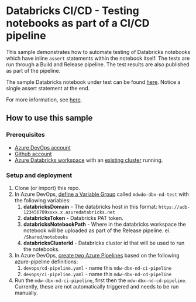 # Databricks CI/CD - Testing notebooks as part of a CI/CD pipeline

This sample demonstrates how to automate testing of Databricks notebooks which have inline `assert` statements within the notebook itself. The tests are run through a Build and Release pipeline. The test results are also published as part of the pipeline.

The sample Databricks notebook under test can be found [here](./notebooks/main_notebook.py). Notice a single assert statement at the end.

For more information, see [here](https://docs.microsoft.com/en-us/azure/databricks/dev-tools/ci-cd/ci-cd-azure-devops#run-integration-tests-from-an-azure-databricks-notebook).

## How to use this sample

### Prerequisites

- [Azure DevOps account](https://azure.microsoft.com/en-au/services/devops/)
- [Github account](https://github.com/)
- [Azure Databricks workspace](https://azure.microsoft.com/en-au/services/databricks/) with an [existing cluster](https://docs.microsoft.com/en-us/azure/databricks/clusters/create) running.

### Setup and deployment

1. Clone (or import) this repo.
1. In Azure DevOps, [define a Variable Group](https://docs.microsoft.com/en-us/azure/devops/pipelines/library/variable-groups?view=azure-devops&tabs=yaml) called `mdwdo-dbx-nd-test` with the following variables:
    1. **databricksDomain** - The databricks host in this format: `https://adb-123456789xxxx.x.azuredatabricks.net`
    1. **databricksToken** - Databricks PAT token.
    1. **databricksNotebookPath** - Where in the databricks workspace the notebook will be uploaded as part of the Release pipeline. ei. `/Shared/notebooks`
    1. **databricksClusterId** - Databricks cluster id that will be used to run the notebooks.
1. In Azure DevOps, [create two Azure Pipelines](https://docs.microsoft.com/en-us/azure/devops/pipelines/create-first-pipeline?view=azure-devops&tabs=java%2Ctfs-2018-2%2Cbrowser) based on the following azure-pipeline definitions:
    1. `devops/cd-pipeline.yaml` - name this `mdw-dbx-nd-ci-pipeline`
    1. `devops/ci-pipeline.yaml` - name this `mdw-dbx-nd-cd-pipeline`
1. Run the `mdw-dbx-nd-ci-pipeline`, first then the `mdw-dbx-nd-cd-pipeline`. Currently, these are not automatically triggered and needs to be run manually.
